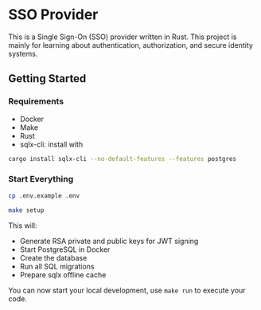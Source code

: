 # SSO Provider

This is a Single Sign-On (SSO) provider written in Rust.
This project is mainly for learning about authentication, authorization, and secure identity systems.

## Getting Started

### Requirements

- Docker
- Make
- Rust
- sqlx-cli: install with

```bash
cargo install sqlx-cli --no-default-features --features postgres
```

### Start Everything

```bash
cp .env.example .env
```

```bash
make setup
```

This will:

- Generate RSA private and public keys for JWT signing
- Start PostgreSQL in Docker
- Create the database
- Run all SQL migrations
- Prepare sqlx offline cache

You can now start your local development, use `make run` to execute your code.
